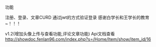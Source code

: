 功能

注册、登录、文章CURD
通过jwt的方式验证登录
感谢白学长和王学长的教育~！！！

v1.2(增加头像上传与查看功能,评论文章功能)
Api文档查看
http://showdoc.fenlan96.com/index.php?s=/Home/Item/show/item_id/16